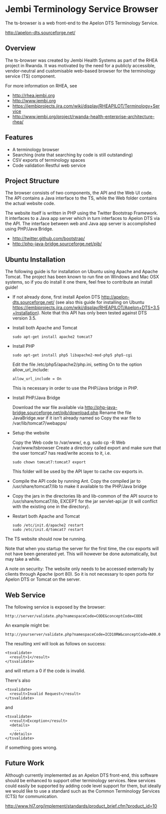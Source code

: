 Jembi Terminology Service Browser
=================================

The ts-browser is a web front-end to the Apelon DTS Terminology Service.

http://apelon-dts.sourceforge.net/

Overview
--------
The ts-browser was created by Jembi Health Systems as part of the RHEA project in Rwanda.
It was motivated by the need for a publicly accessible, vendor-neutral and customisable web-based browser for the terminology service (TS) component.

For more information on RHEA, see
* http://rhea.jembi.org
* http://www.jembi.org
* https://jembiprojects.jira.com/wiki/display/RHEAPILOT/Terminology+Service
* http://www.jembi.org/project/rwanda-health-enterprise-architecture-rhea/

Features
--------
* A terminology browser
* Searching (note that searching by code is still outstanding)
* CSV exports of terminology spaces
* Code validation Restful web service

Project Structure
-----------------
The browser consists of two components, the API and the Web UI code. The API contains a Java interface to the TS, while the Web folder contains the actual website code.

The website itself is written in PHP using the Twitter Bootstrap Framework. It interfaces to a Java app server which in turn interfaces to Apelon DTS via the API.
The interface between web and Java app server is accomplished using PHP/Java Bridge.

* http://twitter.github.com/bootstrap/
* http://php-java-bridge.sourceforge.net/pjb/

Ubuntu Installation
-------------------
The following guide is for installation on Ubuntu using Apache and Apache Tomcat.
The project has been known to run fine on Windows and Mac OSX systems,
so if you do install it one there, feel free to contribute an install guide!

*	If not already done, first install Apelon DTS http://apelon-dts.sourceforge.net/
	(see also this guide for installing on Ubuntu https://jembiprojects.jira.com/wiki/display/RHEAPILOT/Apelon+DTS+3.5+Installation).
	Note that this API has only been tested against DTS version 3.5.
*	Install both Apache and Tomcat

	```
	sudo apt-get install apache2 tomcat7
	```

*	Install PHP

	```
	sudo apt-get install php5 libapache2-mod-php5 php5-cgi
	```

	Edit the file /etc/php5/apache2/php.ini, setting On to the option allow_url_include:

	```
	allow_url_include = On
	```

	This is necessary in order to use the PHP/Java bridge in PHP.

*	Install PHP/Java Bridge

	Download the war file available via http://php-java-bridge.sourceforge.net/pjb/download.php
	Rename the file JavaBridge.war if it isn't already named so
	Copy the war file to /var/lib/tomcat7/webapps/

*	Setup the website

	Copy the Web code to /var/www/, e.g. sudo cp -R Web /var/www/tsbrowser
	Create a directory called export and make sure that the user tomcat7 has read/write access to it, i.e.

	```
	sudo chown tomcat7:tomcat7 export
	```

	This folder will be used by the API layer to cache csv exports in.

*	Compile the API code by running Ant. Copy the compiled jar to /usr/share/tomcat7/lib to make it available to the PHP/Java bridge

*	Copy the jars in the directories lib and lib-common of the API source to /usr/share/tomcat7/lib, EXCEPT for the jar servlet-api.jar (it will conflict with the existing one in the directory).

*	Restart both Apache and Tomcat

	```
	sudo /etc/init.d/apache2 restart
	sudo /etc/init.d/tomcat7 restart
	```

The TS website should now be running.

Note that when you startup the server for the first time, the csv exports will not have been generated yet. This will however be done automatically, but may take a while.

A note on security: The website only needs to be accessed externally by clients through Apache (port 80). So it is not necessary to open ports for Apelon DTS or Tomcat on the server.

Web Service
-----------
The following service is exposed by the browser:

```
http://server/validate.php?namespaceCode=CODE&conceptCode=CODE
```

An example might be:

```
http://yourserver/validate.php?namespaceCode=ICD10RW&conceptCode=A00.0
```

The resulting xml will look as follows on success:

```
<tsvalidate>
  <result>1</result>
</tsvalidate>
```

and will return a 0 if the code is invalid.

There's also

```
<tsvalidate>
  <result>Invalid Request</result>
</tsvalidate>
```

and

```
<tsvalidate>
  <result>Exception</result>
  <details>
	...
  </details>
</tsvalidate>
```

if something goes wrong.

Future Work
-----------
Although currently implemented as an Apelon DTS front-end, this software should be enhanced to support
other terminology services. New services could easily be supported by adding code level support for them,
but ideally we would like to use a standard such as the Common Terminology Services (CTS) for communication.

http://www.hl7.org/implement/standards/product_brief.cfm?product_id=10
